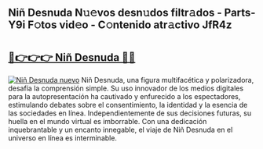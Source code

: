 ## Niñ Desnuda N𝚞𝚎vos desn𝚞dos filtr𝚊dos - Parts-Y9i F𝚘tos vid𝚎o - C𝚘ntenido atr𝚊ctivo JfR4z

# <h2><a href="http://mbdegn.tromn.icu/?c=Ni%c3%b1+Desnuda">🔗👉👉👉 Niñ Desnuda 🔗🔗</a></h2>

[![Niñ Desnuda nuevo](https://i.imgur.com/pEAQMta.gif)](http://mbdegn.tromn.icu/?c=Ni%c3%b1+Desnuda)
Niñ Desnuda, una figura multifacética y polarizadora, desafía la comprensión simple. Su uso innovador de los medios digitales para la autopresentación ha cautivado y enfurecido a los espectadores, estimulando debates sobre el consentimiento, la identidad y la esencia de las sociedades en línea. Independientemente de sus decisiones futuras, su huella en el mundo virtual es imborrable. Con una dedicación inquebrantable y un encanto innegable, el viaje de Niñ Desnuda en el universo en línea es interminable.
